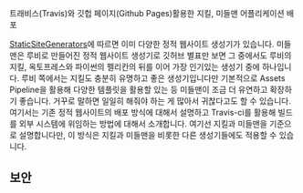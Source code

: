 트래비스(Travis)와 깃헙 페이지(Github Pages)활용한 지킬, 미들맨 어플리케이션 배포

[StaticSiteGenerators][ssg]에 따르면 이미 다양한 정적 웹사이트 생성기가 있습니다. 미들맨은 루비로 만들어진 정적 웹사이트 생성기로 깃허브 별표만 보면  그 중에서도 루비의 지킬, 옥토프레스와 파이썬의 펠리칸의 뒤를 이어 가장 인기있는 생성기 중에 하나입니다. 루비 쪽에서는 지킬도 충분히 유명하고 좋은 생성기입니다만 기본적으로 Assets Pipeline을 활용해 다양한 템플릿을 활용할 있는 등 미들맨이 조금 더 유연하고 확장하기 좋습니다. 거꾸로 말하면 일일히 해줘야 하는 게 많아서 귀찮다고도 할 수 있습니다. 여기서는 기존 정적 웹사이트의 배포 방식에 대해서 설명하고 Travis-ci를 활용해 빌드를 외부 시스템에 위임하는 방법에 대해서 소개합니다. 여기선 지킬과 미들맨을 기준으로 설명합니다만, 이 방식은 지킬과 미들맨을 비롯한 다른 생성기들에도 적용할 수 있습니다.

[ssg]: http://staticsitegenerators.net/

## 보안 ##